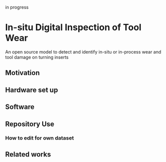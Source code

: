 in progress
# In-situ Digital Inspection of Tool Wear
An open source model to detect and identify in-situ or in-process wear and tool damage on turning inserts
## Motivation

## Hardware set up

## Software 

## Repository Use

### How to edit for own dataset

## Related works
